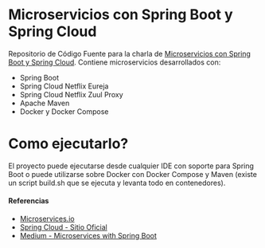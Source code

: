 # Microservicios con Spring Boot y Spring Cloud

Repositorio de Código Fuente para la charla de  [Microservicios con Spring Boot y Spring Cloud](https://docs.google.com/presentation/d/1haRKoprny2jM57N6VhoKDR5PxHaDBXfv0VbD8Afm-8A/edit?usp=sharing). Contiene microservicios desarrollados con:
  - Spring Boot 
  - Spring Cloud Netflix Eureja
  - Spring Cloud Netflix Zuul Proxy
  - Apache Maven
  - Docker y Docker Compose

# Como ejecutarlo?

El proyecto puede ejecutarse desde cualquier IDE con soporte para Spring Boot o puede utilizarse sobre Docker con Docker Compose y Maven (existe un script build.sh que se ejecuta y levanta todo en contenedores).


#### Referencias

- [Microservices.io](http://https://microservices.io/)
- [Spring Cloud - Sitio Oficial](https://spring.io/projects/spring-cloud)
- [Medium - Microservices with Spring Boot](https://medium.com/omarelgabrys-blog/microservices-with-spring-boot-intro-to-microservices-part-1-c0d24cd422c3)

